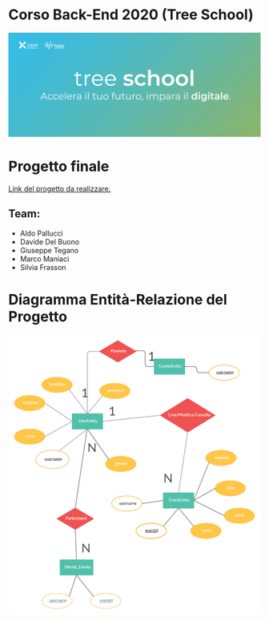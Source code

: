 # Corso Back-End 2020 (Tree School)
![TreeSchool](./assets/treeschool_header.png)

# Progetto finale

[Link del progetto da realizzare.](https://github.com/Jaeger87/CorsoTree2020/tree/master/Final_project)

## Team:

* Aldo Pallucci
* Davide Del Buono
* Giuseppe Tegano
* Marco Maniaci
* Silvia Frasson

# Diagramma Entità-Relazione del Progetto
![ERDiagram](./assets/Final_Project_ER_Diagram.png)
